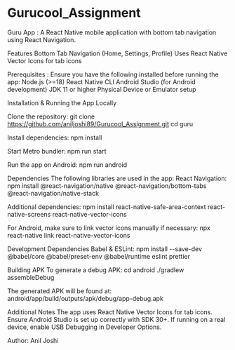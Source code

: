 # Gurucool_Assignment

Guru App :
A React Native mobile application with bottom tab navigation using React Navigation.

Features
Bottom Tab Navigation (Home, Settings, Profile)
Uses React Native Vector Icons for tab icons

Prerequisites :
Ensure you have the following installed before running the app:
Node.js (>=18)
React Native CLI
Android Studio (for Android development)
JDK 11 or higher
Physical Device or Emulator setup

Installation & Running the App Locally

Clone the repository:
git clone https://github.com/aniljoshi89/Gurucool_Assignment.git
cd guru

Install dependencies:
npm install

Start Metro bundler:
npm run start

Run the app on Android:
npm run android

Dependencies
The following libraries are used in the app:
React Navigation:
npm install @react-navigation/native @react-navigation/bottom-tabs @react-navigation/native-stack

Additional dependencies:
npm install react-native-safe-area-context react-native-screens react-native-vector-icons

For Android, make sure to link vector icons manually if necessary:
npx react-native link react-native-vector-icons

Development Dependencies
Babel & ESLint:
npm install --save-dev @babel/core @babel/preset-env @babel/runtime eslint prettier

Building APK
To generate a debug APK:
cd android
./gradlew assembleDebug

The generated APK will be found at:
android/app/build/outputs/apk/debug/app-debug.apk

Additional Notes
The app uses React Native Vector Icons for tab icons.
Ensure Android Studio is set up correctly with SDK 30+.
If running on a real device, enable USB Debugging in Developer Options.

Author: Anil Joshi
